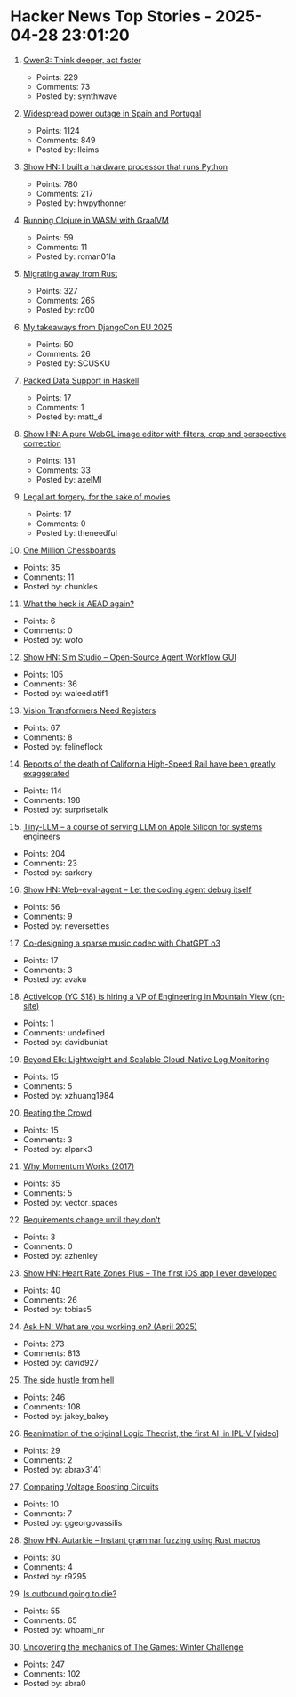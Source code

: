 # Hacker News Top Stories - 2025-04-28 23:01:20

1. [Qwen3: Think deeper, act faster](https://qwenlm.github.io/blog/qwen3/)
   - Points: 229
   - Comments: 73
   - Posted by: synthwave

2. [Widespread power outage in Spain and Portugal](https://www.bbc.com/news/live/c9wpq8xrvd9t)
   - Points: 1124
   - Comments: 849
   - Posted by: lleims

3. [Show HN: I built a hardware processor that runs Python](https://www.runpyxl.com/gpio)
   - Points: 780
   - Comments: 217
   - Posted by: hwpythonner

4. [Running Clojure in WASM with GraalVM](https://romanliutikov.com/blog/running-clojure-in-wasm)
   - Points: 59
   - Comments: 11
   - Posted by: roman01la

5. [Migrating away from Rust](https://deadmoney.gg/news/articles/migrating-away-from-rust)
   - Points: 327
   - Comments: 265
   - Posted by: rc00

6. [My takeaways from DjangoCon EU 2025](https://www.zachbellay.com/posts/djangocon-eu-2025/)
   - Points: 50
   - Comments: 26
   - Posted by: SCUSKU

7. [Packed Data Support in Haskell](https://arthi-chaud.github.io/posts/packed/)
   - Points: 17
   - Comments: 1
   - Posted by: matt_d

8. [Show HN: A pure WebGL image editor with filters, crop and perspective correction](https://github.com/xdadda/mini-photo-editor)
   - Points: 131
   - Comments: 33
   - Posted by: axelMI

9. [Legal art forgery, for the sake of movies](https://www.vanityfair.com/hollywood/2014/04/art-in-movies)
   - Points: 17
   - Comments: 0
   - Posted by: theneedful

10. [One Million Chessboards](https://eieio.games/blog/one-million-chessboards/)
   - Points: 35
   - Comments: 11
   - Posted by: chunkles

11. [What the heck is AEAD again?](https://ochagavia.nl/blog/what-the-heck-is-aead-again/)
   - Points: 6
   - Comments: 0
   - Posted by: wofo

12. [Show HN: Sim Studio – Open-Source Agent Workflow GUI](https://github.com/simstudioai/sim)
   - Points: 105
   - Comments: 36
   - Posted by: waleedlatif1

13. [Vision Transformers Need Registers](https://arxiv.org/abs/2309.16588)
   - Points: 67
   - Comments: 8
   - Posted by: felineflock

14. [Reports of the death of California High-Speed Rail have been greatly exaggerated](https://asteriskmag.com/issues/10/reports-of-the-death-of-california-high-speed-rail-have-been-greatly-exaggerated)
   - Points: 114
   - Comments: 198
   - Posted by: surprisetalk

15. [Tiny-LLM – a course of serving LLM on Apple Silicon for systems engineers](https://github.com/skyzh/tiny-llm)
   - Points: 204
   - Comments: 23
   - Posted by: sarkory

16. [Show HN: Web-eval-agent – Let the coding agent debug itself](https://github.com/Operative-Sh/web-eval-agent)
   - Points: 56
   - Comments: 9
   - Posted by: neversettles

17. [Co-designing a sparse music codec with ChatGPT o3](https://akuz.me/co-designing-a-sparse-music-codec-with-chatgpt-o3-in-one-day-my-mini-pied-piper.html)
   - Points: 17
   - Comments: 3
   - Posted by: avaku

18. [Activeloop (YC S18) is hiring a VP of Engineering in Mountain View (on-site)](https://careers.activeloop.ai/)
   - Points: 1
   - Comments: undefined
   - Posted by: davidbuniat

19. [Beyond Elk: Lightweight and Scalable Cloud-Native Log Monitoring](https://greptime.com/blogs/2025-04-24-elasticsearch-greptimedb-comparison-performance)
   - Points: 15
   - Comments: 5
   - Posted by: xzhuang1984

20. [Beating the Crowd](https://www.withentropy.com/blog/2025-04-21-beating_the_crowd/)
   - Points: 15
   - Comments: 3
   - Posted by: alpark3

21. [Why Momentum Works (2017)](https://distill.pub/2017/momentum/)
   - Points: 35
   - Comments: 5
   - Posted by: vector_spaces

22. [Requirements change until they don't](https://buttondown.com/hillelwayne/archive/requirements-change-until-they-dont/)
   - Points: 3
   - Comments: 0
   - Posted by: azhenley

23. [Show HN: Heart Rate Zones Plus – The first iOS app I ever developed](https://apps.apple.com/us/app/heart-rate-zones-plus/id6744743232)
   - Points: 40
   - Comments: 26
   - Posted by: tobias5

24. [Ask HN: What are you working on? (April 2025)](undefined)
   - Points: 273
   - Comments: 813
   - Posted by: david927

25. [The side hustle from hell](https://blog.jacobstechtavern.com/p/the-side-hustle-from-hell)
   - Points: 246
   - Comments: 108
   - Posted by: jakey_bakey

26. [Reanimation of the original Logic Theorist, the first AI, in IPL-V [video]](https://www.youtube.com/watch?v=qmE5o2ezqBg)
   - Points: 29
   - Comments: 2
   - Posted by: abrax3141

27. [Comparing Voltage Boosting Circuits](https://blog.georgovassilis.com/2025/04/24/comparing-the-efficiency-of-dc-voltage-boost-circuits/)
   - Points: 10
   - Comments: 7
   - Posted by: ggeorgovassilis

28. [Show HN: Autarkie – Instant grammar fuzzing using Rust macros](https://github.com/R9295/autarkie)
   - Points: 30
   - Comments: 4
   - Posted by: r9295

29. [Is outbound going to die?](https://rnikhil.com/2025/04/25/sales-outbound-ai-dead)
   - Points: 55
   - Comments: 65
   - Posted by: whoami_nr

30. [Uncovering the mechanics of The Games: Winter Challenge](https://mrwint.github.io/winter/writeup/writeup.html)
   - Points: 247
   - Comments: 102
   - Posted by: abra0

